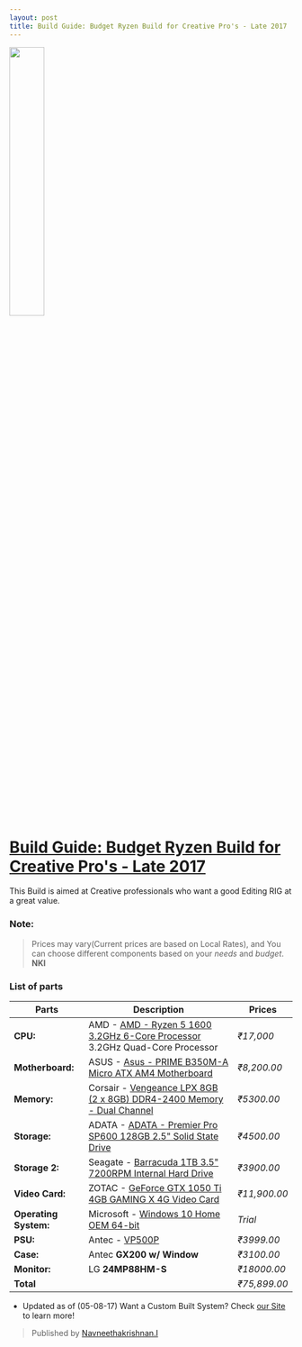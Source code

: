 ```yaml
---
layout: post
title: Build Guide: Budget Ryzen Build for Creative Pro's - Late 2017
---
```


<img src="https://cdn.rawgit.com/Navneet-Suresh/media/4bec4bbf/photos/169751_RYZEN_E_RGB.jpg" height="35%" width="35%">

# [Build Guide: Budget Ryzen Build for Creative Pro's - Late 2017](https://in.pcpartpicker.com/list/JWT3Yr)

This Build is aimed at Creative professionals who want a good Editing RIG at a great value.

### Note:
> Prices may vary(Current prices are based on Local Rates), and You can choose different components based on your _needs_ and _budget_. **NKI**

### **List of parts**
| Parts | Description | Prices |
| --- | --- | --- |
| **CPU:** |  AMD - [AMD - Ryzen 5 1600 3.2GHz 6-Core Processor](https://in.pcpartpicker.com/product/mV98TW/amd-ryzen-5-1600-32ghz-6-core-processor-yd1600bbaebox) 3.2GHz Quad-Core Processor | _₹17,000_ |
| **Motherboard:** | ASUS - [Asus - PRIME B350M-A Micro ATX AM4 Motherboard](https://in.pcpartpicker.com/product/nLx9TW/asus-prime-b350m-a-micro-atx-am4-motherboard-prime-b350m-a) | _₹8,200.00_ |
| **Memory:** | Corsair - [Vengeance LPX 8GB (2 x 8GB) DDR4-2400 Memory - Dual Channel](https://in.pcpartpicker.com/product/y9rcCJ/corsair-memory-cmk16gx4m2a2400c16) | _₹5300.00_ |
| **Storage:** | ADATA - [ADATA - Premier Pro SP600 128GB 2.5" Solid State Drive](https://in.pcpartpicker.com/product/zc8Zxr/a-data-internal-hard-drive-asp600s3128gmc) | _₹4500.00_ |
| **Storage 2:** | Seagate - [Barracuda 1TB 3.5" 7200RPM Internal Hard Drive](https://in.pcpartpicker.com/product/kLmLrH/seagate-internal-hard-drive-st31000524as) | _₹3900.00_ | 
| **Video Card:** | ZOTAC - [GeForce GTX 1050 Ti 4GB GAMING X 4G Video Card](https://in.pcpartpicker.com/product/NndFf7/zotac-geforce-gtx-1050-ti-4gb-mini-video-card-zt-p10510a-10) | _₹11,900.00_ |
| **Operating System:** | Microsoft - [Windows 10 Home OEM 64-bit](https://in.pcpartpicker.com/product/wtgPxr/microsoft-os-kw900140) | _Trial_ | 
| **PSU:** | Antec -  [VP500P](https://in.pcpartpicker.com/product/Yf7CmG/antec-power-supply-vp500p) | _₹3999.00_ |
| **Case:** | Antec **GX200 w/ Window** | _₹3100.00_ |
| **Monitor:** | LG **24MP88HM-S** | _₹18000.00_ | 
| **Total** |  | _₹75,899.00_ |

* Updated as of (05-08-17)
Want a Custom Built System? Check [our Site](http://www.technavneet.com/contact/) to learn more! 
> Published by [Navneethakrishnan.I](http://www.technavneet.com)


